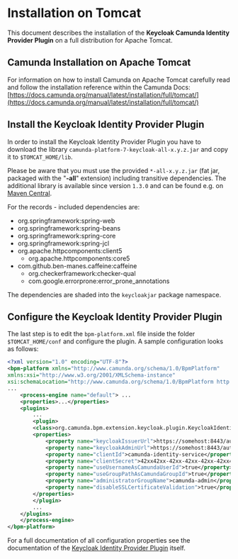 # Installation on Tomcat
This document describes the installation of the **Keycloak Camunda Identity Provider Plugin** on a full distribution for Apache Tomcat.

## Camunda Installation on Apache Tomcat

For information on how to install Camunda on Apache Tomcat carefully read and follow the installation reference within the Camunda Docs: [https://docs.camunda.org/manual/latest/installation/full/tomcat/](https://docs.camunda.org/manual/latest/installation/full/tomcat/)

## Install the Keycloak Identity Provider Plugin

In order to install the Keycloak Identity Provider Plugin you have to download the library ``camunda-platform-7-keycloak-all-x.y.z.jar`` and copy it to ``$TOMCAT_HOME/lib``.

Please be aware that you must use the provided ``*-all-x.y.z.jar`` (fat jar, packaged with the "**-all**" extension) including transitive dependencies. The additional library is available since version ``1.3.0`` and can be found e.g. on [Maven Central](https://search.maven.org/search?q=g:org.camunda.bpm.extension%20AND%20a:camunda-platform-7-keycloak-all).

For the records - included dependencies are:

* org.springframework:spring-web
* org.springframework:spring-beans
* org.springframework:spring-core
* org.springframework:spring-jcl
* org.apache.httpcomponents:client5
	* org.apache.httpcomponents:core5
* com.github.ben-manes.caffeine:caffeine
	* org.checkerframework:checker-qual
	* com.google.errorprone:error_prone_annotations

The dependencies are shaded into the ``keycloakjar`` package namespace.

## Configure the Keycloak Identity Provider Plugin

The last step is to edit the ``bpm-platform.xml`` file inside the folder ``$TOMCAT_HOME/conf`` and configure the plugin. A sample configuration looks as follows:

```xml
<?xml version="1.0" encoding="UTF-8"?>
<bpm-platform xmlns="http://www.camunda.org/schema/1.0/BpmPlatform"
xmlns:xsi="http://www.w3.org/2001/XMLSchema-instance"
xsi:schemaLocation="http://www.camunda.org/schema/1.0/BpmPlatform http://www.camunda.org/schema/1.0/BpmPlatform ">
...
    <process-engine name="default"> ...
    <properties>...</properties>
    <plugins>
        ...
        <plugin>
        <class>org.camunda.bpm.extension.keycloak.plugin.KeycloakIdentityProviderPlugin</class>
        <properties>
            <property name="keycloakIssuerUrl">https://somehost:8443/auth/realms/camunda</property>
            <property name="keycloakAdminUrl">https://somehost:8443/auth/admin/realms/camunda</property>
            <property name="clientId">camunda-identity-service</property>
            <property name="clientSecret">42xx42xx-42xx-42xx-42xx-42xx42xx42xx</property>
            <property name="useUsernameAsCamundaUserId">true</property>
            <property name="useGroupPathAsCamundaGroupId">true</property>
            <property name="administratorGroupName">camunda-admin</property>
            <property name="disableSSLCertificateValidation">true</property>
        </properties>
        </plugin>
        ...
    </plugins>
    </process-engine>
</bpm-platform>
```

For a full documentation of all configuration properties see the documentation of the [Keycloak Identity Provider Plugin](https://github.com/camunda-community-hub/camunda-platform-7-keycloak) itself.

